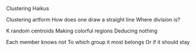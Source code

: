 Clustering Haikus

Clustering artform
How does one draw a straight line
Where division is?

K random centroids
Making colorful regions
Deducing nothing

Each member knows not
To which group it most belongs
Or if it should stay



